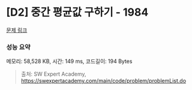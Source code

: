 # [D2] 중간 평균값 구하기 - 1984 

[문제 링크](https://swexpertacademy.com/main/code/problem/problemDetail.do?contestProbId=AV5Pw_-KAdcDFAUq) 

### 성능 요약

메모리: 58,528 KB, 시간: 149 ms, 코드길이: 194 Bytes



> 출처: SW Expert Academy, https://swexpertacademy.com/main/code/problem/problemList.do
